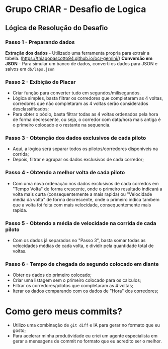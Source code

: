# Grupo CRIAR - Desafio de Logica

## Lógica de Resolução do Desafio

### Passo 1 - Preparando dados

**Extração dos dados** - Utilizado uma ferramenta propria para extrair a tabela. (https://thiagopascotto94.github.io/ocr-gemini/)
**Conversão em JSON** - Para simular um banco de dados, converti os dados para JSON e salvos em `db/laps.json`

### Passo 2 - Exibição de Placar

- Criar função para converter tudo em segundos/milisegundos.
- Lógica simples, basta filtrar os corredores que completaram as 4 voltas, corredores que não completaram as 4 voltas serão considerados desclassificados;
- Para obter o pódio, basta filtrar todas as 4 voltas ordenados pela hora de forma decrescente, ou seja, o corredor com data/hora mais antiga é o primeiro colocado e o restante na sequencia.

### Passo 3 - Obtenção dos dados exclusivos de cada piloto

- Aqui, a lógica será separar todos os pilotos/corredores disponiveis na corrida;
- Depois, filtrar e agrupar os dados exclusivos de cada corredor;

### Passo 4 - Obtendo a melhor volta de cada piloto

- Com uma nova ordenação nos dados exclusivos de cada corredos em "Tempo Volta" de forma crescente, onde o primeiro resultado indicará a volta mais curta (consequentemente a mais rapida) ou "Velocidade média da volta" de forma decrescente, onde o primeiro indica tambem que a volta foi feita com mais velocidade, consequentemente mais rapida.

### Passo 5 - Obtendo a média de velocidade na corrida de cada piloto

- Com os dados já separados no "Passo 3", basta somar todas as velocidades médias de cada volta, e dividir pela quantidade total de voltas.

### Passo 6 - Tempo de chegada do segundo colocado em diante

- Obter os dados do primeiro colocado;
- Criar uma listagem sem o primeiro colocado para os calculos;
- Filtrar os corredores/pilotos que completaram as 4 voltas;
- Iterar os dados comparando com os dados de "Hora" dos corredores;

# Como gero meus commits?

- Utilizo uma combinação de `git diff` e IA para gerar no formato que eu gosto;
- Para acelerar minha produtividade eu criei um agente especialista em gerar a mensagens de commit no formato que eu acredito ser o melhor.